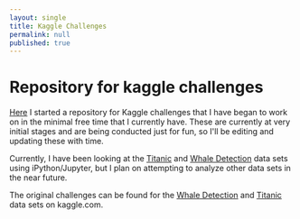 ```yaml
---
layout: single
title: Kaggle Challenges 
permalink: null
published: true
---
```



# Repository for kaggle challenges
[Here](https://github.com/richkylet/kaggleChallenges) I started a repository for Kaggle challenges that I have began to work on in the minimal free time that I currently have. These are currently at very initial stages and are being conducted just for fun, so I'll be editing and updating these with time. 

Currently, I have been looking at the [Titanic](https://github.com/richkylet/kaggleChallenges/blob/master/titanic_prediction.ipynb) and [Whale Detection](https://github.com/richkylet/kaggleChallenges/blob/master/kaggleWhales.ipynb) data sets using iPython/Jupyter, but I plan on attempting to analyze other data sets in the near future.  

The original challenges can be found for the [Whale Detection](https://www.kaggle.com/c/whale-detection-challenge) and [Titanic](https://www.kaggle.com/c/titanic) data sets on kaggle.com. 
